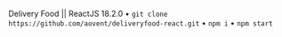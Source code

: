 Delivery Food || ReactJS 18.2.0
• `git clone https://github.com/aovent/deliveryfood-react.git`
• `npm i`
• `npm start`